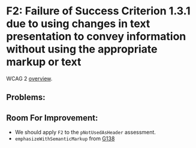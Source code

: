 
# F2: Failure of Success Criterion 1.3.1 due to using changes in text presentation to convey information without using the appropriate markup or text

WCAG 2 [overview](http://www.w3.org/WAI/WCAG20/quickref/#qr-content-structure-separation-programmatic).

## Problems:

## Room For Improvement:

* We should apply `F2` to the `pNotUsedAsHeader` assessment.
* `emphasizeWithSemanticMarkup` from [G138](G138)